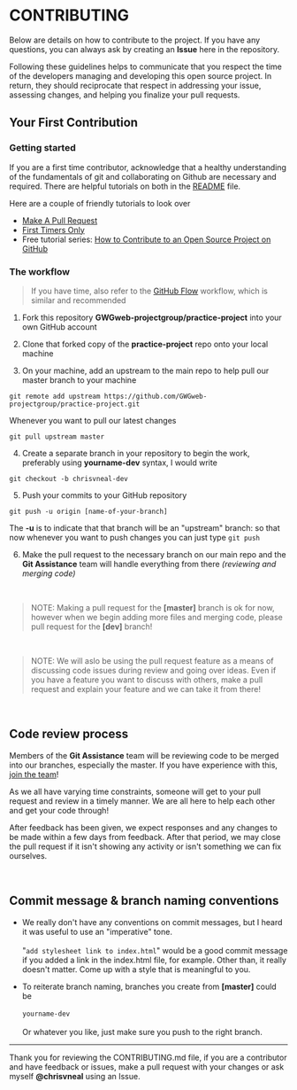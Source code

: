 # CONTRIBUTING

Below are details on how to contribute to the project. If you have any questions, you can always ask by creating an **Issue** here in the repository.


Following these guidelines helps to communicate that you respect the time of the developers managing and developing this open source project. In return, they should reciprocate that respect in addressing your issue, assessing changes, and helping you finalize your pull requests.

## Your First Contribution

### Getting started
If you are a first time contributor, acknowledge that a healthy understanding of the fundamentals of git and collaborating on Github are necessary and required. There are helpful tutorials on both in the [README](https://github.com/GWGweb-projectgroup/practice-project/blob/master/README.md) file.

Here are a couple of friendly tutorials to look over

* [Make A Pull Request](http://makeapullrequest.com/)
* [First Timers Only](http://www.firsttimersonly.com/)
* Free tutorial series: [How to Contribute to an Open Source Project on GitHub](https://egghead.io/series/how-to-contribute-to-an-open-source-project-on-github)

### The workflow

>If you have time, also refer to the [GitHub Flow](https://guides.github.com/introduction/flow/) workflow, which is similar and recommended

1. Fork this repository **GWGweb-projectgroup/practice-project** into your own GitHub account

2. Clone that forked copy of the **practice-project** repo onto your local machine

3. On your machine, add an upstream to the main repo to help pull our master branch to your machine

```
git remote add upstream https://github.com/GWGweb-projectgroup/practice-project.git
```

Whenever you want to pull our latest changes

``` 
git pull upstream master 
```

4. Create a separate branch in your repository to begin the work, preferably using **yourname-dev** syntax, I would write

```
git checkout -b chrisvneal-dev
```

5. Push your commits to your GitHub repository

```
git push -u origin [name-of-your-branch]
```

The **-u** is to indicate that that branch will be an "upstream" branch: so that now whenever you want to push changes you can just type ```git push```

6. Make the pull request to the necessary branch on our main repo and the **Git Assistance** team will handle everything from there _(reviewing and merging code)_

<br>

> NOTE: Making a pull request for the **[master]** branch is ok for now, however when we begin adding more files and merging code, please pull request for the **[dev]** branch!

<br>

>NOTE: We will aslo be using the pull request feature as a means of discussing code issues during review and going over ideas. Even if you have a feature you want to discuss with others, make a pull request and explain your feature and we can take it from there!

<br>

## Code review process
Members of the **Git Assistance** team will be reviewing code to be merged into our branches, especially the master. If you have experience with this, [join the team](https://github.com/GWGweb-projectgroup/practice-project#project-team-sign-up)! 

As we all have varying time constraints, someone will get to your pull request and review in a timely manner. We are all here to help each other and get your code through!

After feedback has been given, we expect responses and any changes to be made within a few days from feedback. After that period, we may close the pull request if it isn't showing any activity or isn't something we can fix ourselves.

<br>

## Commit message & branch naming conventions

* We really don't have any conventions on commit messages, but I heard it was useful to use an "imperative" tone. <br><br>
"```add stylesheet link to index.html```" would be a good commit message if you added a link in the index.html file, for example. Other than, it really doesn't matter. Come up with a style that is meaningful to you.

* To reiterate branch naming, branches you create from **[master]** could be <br><br>
```yourname-dev``` <br><br>
Or whatever you like, just make sure you push to the right branch.

<hr>

Thank you for reviewing the CONTRIBUTING.md file, if you are a contributor and have feedback or issues, make a pull request with your changes or ask myself **@chrisvneal** using an Issue.










